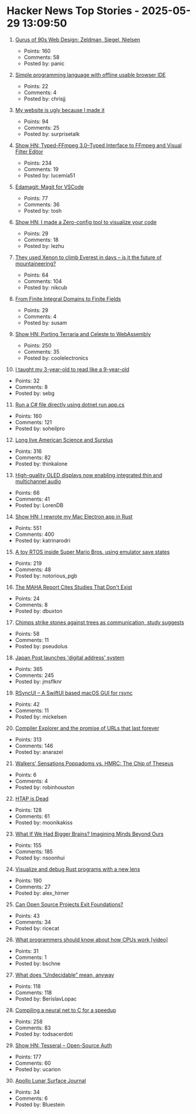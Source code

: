 # Hacker News Top Stories - 2025-05-29 13:09:50

1. [Gurus of 90s Web Design: Zeldman, Siegel, Nielsen](https://cybercultural.com/p/web-design-1997/)
   - Points: 160
   - Comments: 58
   - Posted by: panic

2. [Simple programming language with offline usable browser IDE](https://tiki.li/apps/tut_learn.html?v=2505e)
   - Points: 22
   - Comments: 4
   - Posted by: chrisjj

3. [My website is ugly because I made it](https://goodinternetmagazine.com/my-website-is-ugly-because-i-made-it/)
   - Points: 94
   - Comments: 25
   - Posted by: surprisetalk

4. [Show HN: Typed-FFmpeg 3.0–Typed Interface to FFmpeg and Visual Filter Editor](https://github.com/livingbio/typed-ffmpeg)
   - Points: 234
   - Comments: 19
   - Posted by: lucemia51

5. [Edamagit: Magit for VSCode](https://github.com/kahole/edamagit)
   - Points: 77
   - Comments: 36
   - Posted by: tosh

6. [Show HN: I made a Zero-config tool to visualize your code](https://staying.fun/en)
   - Points: 29
   - Comments: 18
   - Posted by: lezhu

7. [They used Xenon to climb Everest in days – is it the future of mountaineering?](https://www.nytimes.com/2025/05/27/world/europe/mount-everest-xenon-gas-nepal-uk-climbers.html)
   - Points: 64
   - Comments: 104
   - Posted by: nikcub

8. [From Finite Integral Domains to Finite Fields](https://susam.net/from-finite-integral-domains-to-finite-fields.html)
   - Points: 29
   - Comments: 4
   - Posted by: susam

9. [Show HN: Porting Terraria and Celeste to WebAssembly](https://velzie.rip/blog/celeste-wasm)
   - Points: 250
   - Comments: 35
   - Posted by: coolelectronics

10. [I taught my 3-year-old to read like a 9-year-old](https://www.theintrinsicperspective.com/p/how-i-taught-my-3-year-old-to-read)
   - Points: 32
   - Comments: 8
   - Posted by: sebg

11. [Run a C# file directly using dotnet run app.cs](https://devblogs.microsoft.com/dotnet/announcing-dotnet-run-app/)
   - Points: 160
   - Comments: 121
   - Posted by: soheilpro

12. [Long live American Science and Surplus](https://milwaukeerecord.com/city-life/long-live-american-science-surplus-which-needs-your-help/)
   - Points: 316
   - Comments: 82
   - Posted by: thinkalone

13. [High-quality OLED displays now enabling integrated thin and multichannel audio](https://www.sciencedaily.com/releases/2025/05/250521125055.htm)
   - Points: 66
   - Comments: 41
   - Posted by: LorenDB

14. [Show HN: I rewrote my Mac Electron app in Rust](https://desktopdocs.com/?v=2025)
   - Points: 551
   - Comments: 400
   - Posted by: katrinarodri

15. [A toy RTOS inside Super Mario Bros. using emulator save states](https://prettygoodblog.com/p/what-threads-are-part-2)
   - Points: 219
   - Comments: 48
   - Posted by: notorious_pgb

16. [The MAHA Report Cites Studies That Don't Exist](https://www.notus.org/health-science/make-america-healthy-again-report-citation-errors)
   - Points: 24
   - Comments: 8
   - Posted by: dbuxton

17. [Chimps strike stones against trees as communication, study suggests](https://phys.org/news/2025-05-year-chimpanzees-stones-trees-communication.html)
   - Points: 58
   - Comments: 11
   - Posted by: pseudolus

18. [Japan Post launches 'digital address' system](https://www.japantimes.co.jp/business/2025/05/27/companies/japan-post-digital-address/)
   - Points: 365
   - Comments: 245
   - Posted by: jmsflknr

19. [RSyncUI – A SwiftUI based macOS GUI for rsync](https://github.com/rsyncOSX/RsyncUI)
   - Points: 42
   - Comments: 11
   - Posted by: mickelsen

20. [Compiler Explorer and the promise of URLs that last forever](https://xania.org/202505/compiler-explorer-urls-forever)
   - Points: 313
   - Comments: 146
   - Posted by: anarazel

21. [Walkers' Sensations Poppadoms vs. HMRC: The Chip of Theseus](https://www.ft.com/content/3a64f96e-3214-48ba-9da4-76b3fb7ab8c1)
   - Points: 6
   - Comments: 4
   - Posted by: robinhouston

22. [HTAP is Dead](https://www.mooncake.dev/blog/htap-is-dead)
   - Points: 128
   - Comments: 61
   - Posted by: moonikakiss

23. [What If We Had Bigger Brains? Imagining Minds Beyond Ours](https://writings.stephenwolfram.com/2025/05/what-if-we-had-bigger-brains-imagining-minds-beyond-ours/)
   - Points: 155
   - Comments: 185
   - Posted by: nsoonhui

24. [Visualize and debug Rust programs with a new lens](https://firedbg.sea-ql.org/)
   - Points: 190
   - Comments: 27
   - Posted by: alex_hirner

25. [Can Open Source Projects Exit Foundations?](https://www.infoq.com/news/2025/05/nats-cncf-open-source/)
   - Points: 43
   - Comments: 34
   - Posted by: ricecat

26. [What programmers should know about how CPUs work [video]](https://www.youtube.com/watch?v=-HNpim5x-IE)
   - Points: 31
   - Comments: 1
   - Posted by: bschne

27. [What does “Undecidable” mean, anyway](https://buttondown.com/hillelwayne/archive/what-does-undecidable-mean-anyway/)
   - Points: 118
   - Comments: 118
   - Posted by: BerislavLopac

28. [Compiling a neural net to C for a speedup](https://slightknack.dev/blog/difflogic/)
   - Points: 258
   - Comments: 83
   - Posted by: todsacerdoti

29. [Show HN: Tesseral – Open-Source Auth](https://github.com/tesseral-labs/tesseral)
   - Points: 177
   - Comments: 60
   - Posted by: ucarion

30. [Apollo Lunar Surface Journal](https://www.nasa.gov/history/alsj/)
   - Points: 34
   - Comments: 6
   - Posted by: Bluestein

